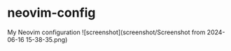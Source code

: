 # neovim-config
My Neovim configuration
![screenshot](screenshot/Screenshot from 2024-06-16 15-38-35.png)

